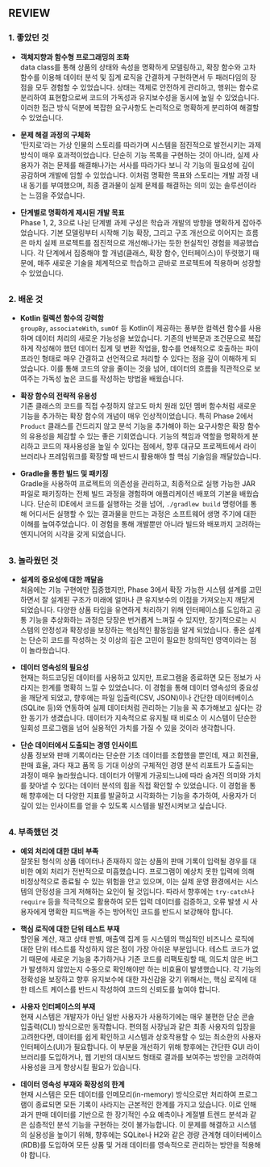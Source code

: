 ## REVIEW

### 1. 좋았던 것

- **객체지향과 함수형 프로그래밍의 조화**  
  data class를 통해 상품의 상태와 속성을 명확하게 모델링하고, 확장 함수와 고차 함수를 이용해 데이터 분석 및 집계 로직을 간결하게 구현하면서 두 패러다임의 장점을 모두 경험할 수 있었습니다. 상태는 객체로 안전하게 관리하고, 행위는 함수로 분리하여 표현함으로써 코드의 가독성과 유지보수성을 동시에 높일 수 있었습니다. 이러한 접근 방식 덕분에 복잡한 요구사항도 논리적으로 명확하게 분리하여 해결할 수 있었습니다.

- **문제 해결 과정의 구체화**  
  '탄지로'라는 가상 인물의 스토리를 따라가며 시스템을 점진적으로 발전시키는 과제 방식이 매우 효과적이었습니다. 단순히 기능 목록을 구현하는 것이 아니라, 실제 사용자가 겪는 문제를 해결해나가는 서사를 따라가다 보니 각 기능의 필요성에 깊이 공감하며 개발에 임할 수 있었습니다. 이처럼 명확한 목표와 스토리는 개발 과정 내내 동기를 부여했으며, 최종 결과물이 실제 문제를 해결하는 의미 있는 솔루션이라는 느낌을 주었습니다.

- **단계별로 명확하게 제시된 개발 목표**  
  Phase 1, 2, 3으로 나뉜 단계별 과제 구성은 학습과 개발의 방향을 명확하게 잡아주었습니다. 기본 모델링부터 시작해 기능 확장, 그리고 구조 개선으로 이어지는 흐름은 마치 실제 프로젝트를 점진적으로 개선해나가는 듯한 현실적인 경험을 제공했습니다. 각 단계에서 집중해야 할 개념(클래스, 확장 함수, 인터페이스)이 뚜렷했기 때문에, 매주 새로운 기술을 체계적으로 학습하고 곧바로 프로젝트에 적용하며 성장할 수 있었습니다.

##

### 2. 배운 것

- **Kotlin 컬렉션 함수의 강력함**  
  `groupBy`, `associateWith`, `sumOf` 등 Kotlin이 제공하는 풍부한 컬렉션 함수를 사용하며 데이터 처리의 새로운 가능성을 보았습니다. 기존의 반복문과 조건문으로 복잡하게 작성해야 했던 데이터 집계 및 변환 작업을, 함수를 연쇄적으로 호출하는 파이프라인 형태로 매우 간결하고 선언적으로 처리할 수 있다는 점을 깊이 이해하게 되었습니다. 이를 통해 코드의 양을 줄이는 것을 넘어, 데이터의 흐름을 직관적으로 보여주는 가독성 높은 코드를 작성하는 방법을 배웠습니다.

- **확장 함수의 전략적 유용성**  
  기존 클래스의 코드를 직접 수정하지 않고도 마치 원래 있던 멤버 함수처럼 새로운 기능을 추가하는 확장 함수의 개념이 매우 인상적이었습니다. 특히 Phase 2에서 `Product` 클래스를 건드리지 않고 분석 기능을 추가해야 하는 요구사항은 확장 함수의 유용성을 체감할 수 있는 좋은 기회였습니다. 기능의 책임과 역할을 명확하게 분리하고 코드의 재사용성을 높일 수 있다는 점에서, 향후 대규모 프로젝트에서 라이브러리나 프레임워크를 확장할 때 반드시 활용해야 할 핵심 기술임을 깨달았습니다.

- **Gradle을 통한 빌드 및 패키징**  
  Gradle을 사용하여 프로젝트의 의존성을 관리하고, 최종적으로 실행 가능한 JAR 파일로 패키징하는 전체 빌드 과정을 경험하며 애플리케이션 배포의 기본을 배웠습니다. 단순히 IDE에서 코드를 실행하는 것을 넘어, `./gradlew build` 명령어를 통해 어디서든 실행할 수 있는 결과물을 만드는 과정은 소프트웨어 생명 주기에 대한 이해를 높여주었습니다. 이 경험을 통해 개발뿐만 아니라 빌드와 배포까지 고려하는 엔지니어의 시각을 갖게 되었습니다.

##

### 3. 놀라웠던 것

- **설계의 중요성에 대한 깨달음**  
  처음에는 기능 구현에만 집중했지만, Phase 3에서 확장 가능한 시스템 설계를 고민하면서 잘 설계된 구조가 미래에 얼마나 큰 유지보수의 이점을 가져오는지 깨닫게 되었습니다. 다양한 상품 타입을 유연하게 처리하기 위해 인터페이스를 도입하고 공통 기능을 추상화하는 과정은 당장은 번거롭게 느껴질 수 있지만, 장기적으로는 시스템의 안정성과 확장성을 보장하는 핵심적인 활동임을 알게 되었습니다. 좋은 설계는 단순히 코드를 작성하는 것 이상의 깊은 고민이 필요한 창의적인 영역이라는 점이 놀라웠습니다.

- **데이터 영속성의 필요성**  
  현재는 하드코딩된 데이터를 사용하고 있지만, 프로그램을 종료하면 모든 정보가 사라지는 한계를 명확히 느낄 수 있었습니다. 이 경험을 통해 데이터 영속성의 중요성을 깨닫게 되었고, 향후에는 파일 입출력(CSV, JSON)이나 간단한 데이터베이스(SQLite 등)와 연동하여 실제 데이터처럼 관리하는 기능을 꼭 추가해보고 싶다는 강한 동기가 생겼습니다. 데이터가 지속적으로 유지될 때 비로소 이 시스템이 단순한 일회성 프로그램을 넘어 실용적인 가치를 가질 수 있을 것이라 생각합니다.

- **단순 데이터에서 도출되는 경영 인사이트**  
  상품 정보와 판매 기록이라는 단순한 기초 데이터를 조합했을 뿐인데, 재고 회전율, 판매 효율, 과다 재고 품목 등 기대 이상의 구체적인 경영 분석 리포트가 도출되는 과정이 매우 놀라웠습니다. 데이터가 어떻게 가공되느냐에 따라 숨겨진 의미와 가치를 찾아낼 수 있다는 데이터 분석의 힘을 직접 확인할 수 있었습니다. 이 경험을 통해 향후에는 더 다양한 지표를 발굴하고 시각화하는 기능을 추가하여, 사용자가 더 깊이 있는 인사이트를 얻을 수 있도록 시스템을 발전시켜보고 싶습니다.

##

### 4. 부족했던 것

- **예외 처리에 대한 대비 부족**  
  잘못된 형식의 상품 데이터나 존재하지 않는 상품의 판매 기록이 입력될 경우를 대비한 예외 처리가 전반적으로 미흡했습니다. 프로그램이 예상치 못한 입력에 의해 비정상적으로 종료될 수 있는 위험을 안고 있으며, 이는 실제 운영 환경에서는 시스템의 안정성을 크게 저해하는 요인이 될 것입니다. 따라서 향후에는 `try-catch`나 `require` 등을 적극적으로 활용하여 모든 입력 데이터를 검증하고, 오류 발생 시 사용자에게 명확한 피드백을 주는 방어적인 코드를 반드시 보강해야 합니다.

- **핵심 로직에 대한 단위 테스트 부재**  
  할인율 계산, 재고 상태 판별, 매출액 집계 등 시스템의 핵심적인 비즈니스 로직에 대한 단위 테스트를 작성하지 않은 점이 가장 아쉬운 부분입니다. 테스트 코드가 없기 때문에 새로운 기능을 추가하거나 기존 코드를 리팩토링할 때, 의도치 않은 버그가 발생하지 않았는지 수동으로 확인해야만 하는 비효율이 발생했습니다. 각 기능의 정확성을 보장하고 향후 유지보수에 대한 자신감을 갖기 위해서는, 핵심 로직에 대한 테스트 케이스를 반드시 작성하여 코드의 신뢰도를 높여야 합니다.

- **사용자 인터페이스의 부재**  
  현재 시스템은 개발자가 아닌 일반 사용자가 사용하기에는 매우 불편한 단순 콘솔 입출력(CLI) 방식으로만 동작합니다. 편의점 사장님과 같은 최종 사용자의 입장을 고려한다면, 데이터를 쉽게 확인하고 시스템과 상호작용할 수 있는 최소한의 사용자 인터페이스(UI)가 필요합니다. 이 부분을 개선하기 위해 향후에는 간단한 GUI 라이브러리를 도입하거나, 웹 기반의 대시보드 형태로 결과를 보여주는 방안을 고려하여 사용성을 크게 향상시킬 필요가 있습니다.

- **데이터 영속성 부재와 확장성의 한계**  
  현재 시스템은 모든 데이터를 인메모리(in-memory) 방식으로만 처리하여 프로그램이 종료되면 모든 기록이 사라지는 근본적인 한계를 가지고 있습니다. 이로 인해 과거 판매 데이터를 기반으로 한 장기적인 수요 예측이나 계절별 트렌드 분석과 같은 심층적인 분석 기능을 구현하는 것이 불가능합니다. 이 문제를 해결하고 시스템의 실용성을 높이기 위해, 향후에는 SQLite나 H2와 같은 경량 관계형 데이터베이스(RDB)를 도입하여 모든 상품 및 거래 데이터를 영속적으로 관리하는 방안을 적용해야 합니다.
